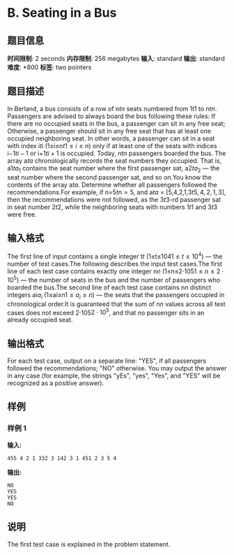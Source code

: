 # B. Seating in a Bus

## 题目信息

**时间限制**: 2 seconds
**内存限制**: 256 megabytes
**输入**: standard
**输出**: standard
**难度**: *800
**标签**: two pointers

## 题目描述

In Berland, a bus consists of a row of n$t$$n$ seats numbered from 1$t$$1$ to n$t$$n$. Passengers are advised to always board the bus following these rules: If there are no occupied seats in the bus, a passenger can sit in any free seat; Otherwise, a passenger should sit in any free seat that has at least one occupied neighboring seat. In other words, a passenger can sit in a seat with index i$t$$i$ (1≤i≤n$t$$1 \le i \le n$) only if at least one of the seats with indices i−1$t$$i-1$ or i+1$t$$i+1$ is occupied. Today, n$t$$n$ passengers boarded the bus. The array a$t$$a$ chronologically records the seat numbers they occupied. That is, a1$t$$a_1$ contains the seat number where the first passenger sat, a2$t$$a_2$ — the seat number where the second passenger sat, and so on.You know the contents of the array a$t$$a$. Determine whether all passengers followed the recommendations.For example, if n=5$t$$n = 5$, and a$t$$a$ = [5,4,2,1,3$t$$5, 4, 2, 1, 3$], then the recommendations were not followed, as the 3$t$$3$-rd passenger sat in seat number 2$t$$2$, while the neighboring seats with numbers 1$t$$1$ and 3$t$$3$ were free.

## 输入格式

The first line of input contains a single integer t$t$ (1≤t≤104$1 \le t \le 10^4$) — the number of test cases.The following describes the input test cases.The first line of each test case contains exactly one integer n$n$ (1≤n≤2⋅105$1 \le n \le 2 \cdot 10^5$) — the number of seats in the bus and the number of passengers who boarded the bus.The second line of each test case contains n$n$ distinct integers ai$a_i$ (1≤ai≤n$1 \le a_i \le n$) — the seats that the passengers occupied in chronological order.It is guaranteed that the sum of n$n$ values across all test cases does not exceed 2⋅105$2 \cdot 10^5$, and that no passenger sits in an already occupied seat.

## 输出格式

For each test case, output on a separate line: "YES", if all passengers followed the recommendations; "NO" otherwise. You may output the answer in any case (for example, the strings "yEs", "yes", "Yes", and "YES" will be recognized as a positive answer).

## 样例

### 样例 1

**输入:**
```
455 4 2 1 332 3 142 3 1 451 2 3 5 4
```

**输出:**
```
NO
YES
YES
NO
```

## 说明

The first test case is explained in the problem statement.
